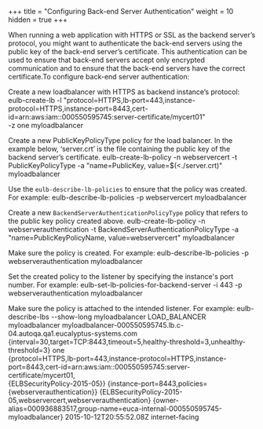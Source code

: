 +++
title = "Configuring Back-end Server Authentication"
weight = 10
hidden = true
+++

When running a web application with HTTPS or SSL as the backend server’s protocol, you might want to authenticate the back-end servers using the public key of the back-end server’s certificate. This authentication can be used to ensure that back-end servers accept only encrypted communication and to ensure that the back-end servers have the correct certificate.To configure back-end server authentication: 

Create a new loadbalancer with HTTPS as backend instance’s protocol: 
    eulb-create-lb -l "protocol=HTTPS,lb-port=443,instance-protocol=HTTPS,instance-port=8443,cert-id=arn:aws:iam::000550595745:server-certificate/mycert01"\
                            -z one myloadbalancer

Create a new PublicKeyPolicyType policy for the load balancer. In the example below, ‘server.crt’ is the file containing the public key of the backend server’s certificate. 
    eulb-create-lb-policy -n webservercert -t PublicKeyPolicyType -a "name=PublicKey, value=$(<./server.crt)" myloadbalancer

Use the `eulb-describe-lb-policies` to ensure that the policy was created. For example: 
    eulb-describe-lb-policies -p webservercert myloadbalancer

Create a new `BackendServerAuthenticationPolicyType` policy that refers to the public key policy created above. 
    eulb-create-lb-policy -n webserverauthentication -t BackendServerAuthenticationPolicyType -a "name=PublicKeyPolicyName, value=webservercert" myloadbalancer

Make sure the policy is created. For example: 
    eulb-describe-lb-policies -p webserverauthentication myloadbalancer

Set the created policy to the listener by specifying the instance's port number. For example: 
    eulb-set-lb-policies-for-backend-server -i 443 -p webserverauthentication myloadbalancer

Make sure the policy is attached to the intended listener. For example: 
    eulb-describe-lbs --show-long myloadbalancer
    LOAD_BALANCER myloadbalancer
    myloadbalancer-000550595745.lb.c-04.autoqa.qa1.eucalyptus-systems.com
    {interval=30,target=TCP:8443,timeout=5,healthy-threshold=3,unhealthy-threshold=3} one \
    {protocol=HTTPS,lb-port=443,instance-protocol=HTTPS,instance-port=8443,cert-id=arn:aws:iam::000550595745:server-certificate/mycert01,\
    {ELBSecurityPolicy-2015-05}}
    {instance-port=8443,policies={webserverauthentication}}
    {ELBSecurityPolicy-2015-05,webservercert,webserverauthentication}
    {owner-alias=000936883517,group-name=euca-internal-000550595745-myloadbalancer}
    2015-10-12T20:55:52.08Z
    internet-facing

